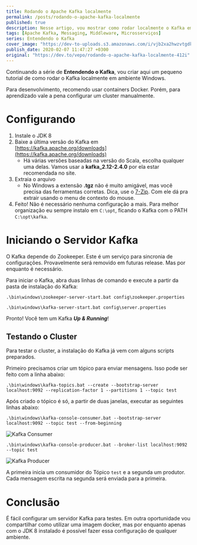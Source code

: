 ```yaml
---
title: Rodando o Apache Kafka localmente
permalink: /posts/rodando-o-apache-kafka-localmente
published: true
description: Nesse artigo, vou mostrar como rodar localmente o Kafka em uma Máquina Windows.
tags: [Apache Kafka, Messaging, Middleware, Microsserviços]
series: Entendendo o Kafka
cover_image: "https://dev-to-uploads.s3.amazonaws.com/i/vjb2xa2hwzvtgdks1x9v.png"
publish_date: 2020-02-07 11:47:27 +0300
original: "https://dev.to/vepo/rodando-o-apache-kafka-localmente-412i"
---
```


Continuando a série de **Entendendo o Kafka**, vou criar aqui um pequeno tutorial de como rodar o Kafka localmente em ambiente Windows. 

Para desenvolvimento, recomendo usar containers Docker. Porém, para aprendizado vale a pena configurar um cluster manualmente.

# Configurando

1. Instale o JDK 8
2. Baixe a última versão do Kafka em [https://kafka.apache.org/downloads](https://kafka.apache.org/downloads)
   * Há várias versões baseadas na versão do Scala, escolha qualquer uma delas. Vamos usar a **kafka_2.12-2.4.0** por ela estar recomendada no site.
3. Extraia o arquivo
   * No Windows a extensão **.tgz** não é muito amigável, mas você precisa das ferramentas corretas. Dica, use o [7-Zip](https://www.7-zip.org/). Com ele dá pra extrair usando o menu de contexto do mouse. 
4. Feito! Não é necessário nenhuma configuração a mais. Para melhor organização eu sempre instalo em `C:\opt`, ficando o Kafka com o PATH `C:\opt\kafka`.


# Iniciando o Servidor Kafka

O Kafka depende do Zookeeper. Este é um serviço para sincronia de configurações. Provavelmente será removido em futuras release. Mas por enquanto é necessário.

Para iniciar o Kafka, abra duas linhas de comando e execute a partir da pasta de instalação do Kafka:

```
.\bin\windows\zookeeper-server-start.bat config\zookeeper.properties
```

```
.\bin\windows\kafka-server-start.bat config\server.properties
```

Pronto! Você tem um Kafka **_Up & Running_**!

## Testando o Cluster

Para testar o cluster, a instalação do Kafka já vem com alguns scripts preparados. 

Primeiro precisamos criar um tópico para enviar mensagens. Isso pode ser feito com a linha abaixo:

```
.\bin\windows\kafka-topics.bat --create --bootstrap-server localhost:9092 --replication-factor 1 --partitions 1 --topic test
```

Após criado o tópico é só, a partir de duas janelas, executar as seguintes linhas abaixo:

```
.\bin\windows\kafka-console-consumer.bat --bootstrap-server localhost:9092 --topic test --from-beginning
```

![Kafka Consumer](https://dev-to-uploads.s3.amazonaws.com/i/x6zzoik8zb1a66ytivow.png)

```
.\bin\windows\kafka-console-producer.bat --broker-list localhost:9092 --topic test
```

![Kafka Producer](https://dev-to-uploads.s3.amazonaws.com/i/3plxrkla0kra0g7ga46p.png)

A primeira inicia um consumidor do Tópico `test` e a segunda um produtor. Cada mensagem escrita na segunda será enviada para a primeira.


# Conclusão

É fácil configurar um servidor Kafka para testes. Em outra oportunidade vou compartilhar como utilizar uma imagem docker, mas por enquanto apenas com o JDK 8 instalado é possível fazer essa configuração de qualquer ambiente.
